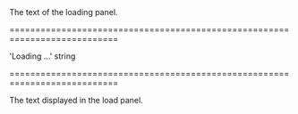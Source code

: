 <!--**
/*-------------------------------------------
    Auto-generated file. Do not modify.
-------------------------------------------

**-->
<!--d-->The text of the loading panel.<!--/d-->
===========================================================================
<!--default-->'Loading ...'<!--/default-->
<!--type-->string<!--/type-->
===========================================================================

<!--shortDescription-->
The text displayed in the load panel.
<!--/shortDescription-->

<!--fullDescription-->

<!--/fullDescription-->